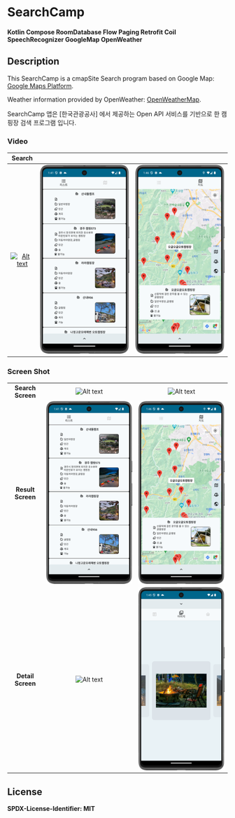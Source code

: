 # SearchCamp


#### Kotlin Compose RoomDatabase Flow Paging Retrofit Coil SpeechRecognizer GoogleMap OpenWeather

## Description

This SearchCamp is a cmapSite Search program based on Google Map: [Google Maps Platform][googlelink].

Weather information provided by OpenWeather: [OpenWeatherMap][openweatherlink]. 

SearchCamp 앱은 [한국관광공사] 에서 제공하는 Open API 서비스를 기반으로 한 캠핑장 검색 프로그램 입니다.


###  Video
|Search|||
|:-:|:-:|:-:|
|[![Alt text](https://github.com/unchil/SearchCamp/blob/main/app/src/main/assets/SearchScreen.png)](https://youtu.be/0VKHSRMLa0M)| ![Alt text](https://github.com/unchil/SearchCamp/blob/main/app/src/main/assets/resultScreen_list1.png)| ![Alt text](https://github.com/unchil/SearchCamp/blob/main/app/src/main/assets/resultScreen_map1.png)|


###  Screen Shot
||||
|:-:|:-:|:-:|
|**Search Screen**| ![Alt text](https://github.com/unchil/SearchCamp/blob/main/app/src/main/assets/SearchScreen.png)| ![Alt text](https://github.com/unchil/SearchCamp/blob/main/app/src/main/assets/searchScreen2.png) |
|**Result Screen**| ![Alt text](https://github.com/unchil/SearchCamp/blob/main/app/src/main/assets/resultScreen_list1.png)| ![Alt text](https://github.com/unchil/SearchCamp/blob/main/app/src/main/assets/resultScreen_map1.png) |
|**Detail Screen**| ![Alt text](https://github.com/unchil/SearchCamp/blob/main/app/src/main/assets/resultScreen_list2.png)| ![Alt text](https://github.com/unchil/SearchCamp/blob/main/app/src/main/assets/resultScreen_list3.png) |

##  License
**SPDX-License-Identifier: MIT**


[googlelink]: https://developers.google.com/maps "Go GoogleMap"
[openweatherlink]: https://openweathermap.org/ "Go OpenWeatherMap"
